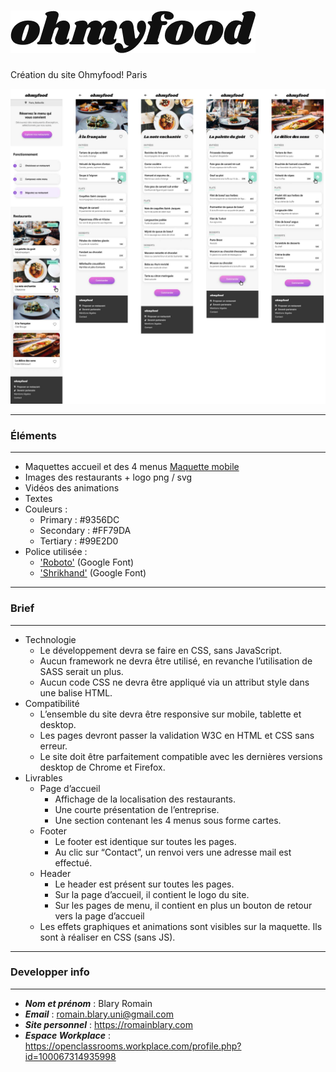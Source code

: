 
 # ![Logo Ohmyfood!](https://github.com/Blarwitch5/RomainBlary_3_20052021/blob/main/public/img/ohmyfood.png?raw=true)

Création du site Ohmyfood! Paris

![Maquettes ohmyfood!](https://github.com/Blarwitch5/RomainBlary_3_20052021/blob/main/mockup/maquettes.jpg?raw=true)

---
### Éléments
---
* Maquettes accueil et des 4 menus [Maquette mobile](https://github.com/Blarwitch5/RomainBlary_3_20052021/tree/main/mockup/maquettes.jpg?raw=true)
* Images des restaurants + logo png / svg
* Vidéos des animations
* Textes
* Couleurs :
  - Primary : #9356DC
  - Secondary : #FF79DA
  - Tertiary : #99E2D0
* Police utilisée : 
  * ['Roboto'](https://fonts.google.com/specimen/Roboto) (Google Font)
  * ['Shrikhand'](https://fonts.google.com/specimen/Shrikhand) (Google Font)

---
### Brief
---
* Technologie
  * Le développement devra se faire en CSS, sans JavaScript.
  * Aucun framework ne devra être utilisé, en revanche l’utilisation de SASS serait un plus.
  * Aucun code CSS ne devra être appliqué via un attribut style dans une balise HTML.
* Compatibilité
  * L’ensemble du site devra être responsive sur mobile, tablette et desktop.
  * Les pages devront passer la validation W3C en HTML et CSS sans erreur.
  * Le site doit être parfaitement compatible avec les dernières versions desktop de Chrome et Firefox.
* Livrables
  * Page d’accueil
    *  Affichage de la localisation des restaurants.
    *  Une courte présentation de l’entreprise.
    *  Une section contenant les 4 menus sous forme cartes.
   * Footer
     * Le footer est identique sur toutes les pages.
     * Au clic sur “Contact”, un renvoi vers une adresse mail est effectué.
   * Header
     * Le header est présent sur toutes les pages.
     * Sur la page d’accueil, il contient le logo du site.
     * Sur les pages de menu, il contient en plus un bouton de retour vers la page d’accueil
   * Les effets graphiques et animations sont visibles sur la maquette. Ils sont à réaliser en CSS (sans JS).

---
### Developper info
------

* ***Nom et prénom*** : Blary Romain
* ***Email*** : romain.blary.uni@gmail.com
* ***Site personnel*** : https://romainblary.com
* ***Espace Workplace*** : https://openclassrooms.workplace.com/profile.php?id=100067314935998
